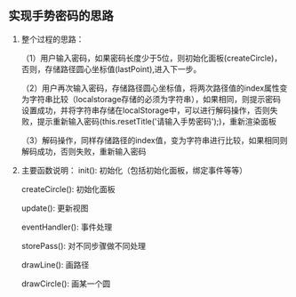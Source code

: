 ## 实现手势密码的思路

1. 整个过程的思路：

	（1）用户输入密码，如果密码长度少于5位，则初始化面板(createCircle)，否则，存储路径圆心坐标值(lastPoint),进入下一步。

	（2）用户再次输入密码，存储路径圆心坐标值，将两次路径值的index属性变为字符串比较（localstorage存储的必须为字符串），如果相同，则提示密码设置成功，并将字符串存储在localStorage中，可以进行解码操作，否则失败，提示重新输入密码(this.resetTitle('请输入手势密码');)，重新渲染面板

	（3）解码操作，同样存储路径的index值，变为字符串进行比较，如果相同则解码成功，否则失败，重新输入密码

2. 主要函数说明：
	init(): 初始化（包括初始化面板，绑定事件等等）

	createCircle(): 初始化面板

	update(): 更新视图

	eventHandler(): 事件处理

	storePass(): 对不同步骤做不同处理

	drawLine(): 画路径
	
	drawCircle(): 画某一个圆